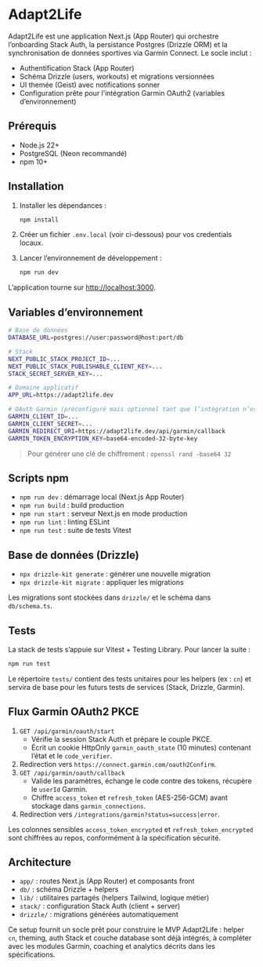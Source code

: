 # Adapt2Life

Adapt2Life est une application Next.js (App Router) qui orchestre l’onboarding Stack Auth, la persistance Postgres (Drizzle ORM) et la synchronisation de données sportives via Garmin Connect. Le socle inclut :

- Authentification Stack (App Router)
- Schéma Drizzle (users, workouts) et migrations versionnées
- UI themée (Geist) avec notifications sonner
- Configuration prête pour l’intégration Garmin OAuth2 (variables d’environnement)

## Prérequis

- Node.js 22+
- PostgreSQL (Neon recommandé)
- npm 10+

## Installation

1. Installer les dépendances :

   ```bash
   npm install
   ```

2. Créer un fichier `.env.local` (voir ci-dessous) pour vos credentials locaux.

3. Lancer l’environnement de développement :

   ```bash
   npm run dev
   ```

L’application tourne sur [http://localhost:3000](http://localhost:3000).

## Variables d’environnement

```bash
# Base de données
DATABASE_URL=postgres://user:password@host:port/db

# Stack
NEXT_PUBLIC_STACK_PROJECT_ID=...
NEXT_PUBLIC_STACK_PUBLISHABLE_CLIENT_KEY=...
STACK_SECRET_SERVER_KEY=...

# Domaine applicatif
APP_URL=https://adapt2life.dev

# OAuth Garmin (préconfiguré mais optionnel tant que l’intégration n’est pas finalisée)
GARMIN_CLIENT_ID=...
GARMIN_CLIENT_SECRET=...
GARMIN_REDIRECT_URI=https://adapt2life.dev/api/garmin/callback
GARMIN_TOKEN_ENCRYPTION_KEY=base64-encoded-32-byte-key
```

> Pour générer une clé de chiffrement : `openssl rand -base64 32`

## Scripts npm

- `npm run dev` : démarrage local (Next.js App Router)
- `npm run build` : build production
- `npm run start` : serveur Next.js en mode production
- `npm run lint` : linting ESLint
- `npm run test` : suite de tests Vitest

## Base de données (Drizzle)

- `npx drizzle-kit generate` : générer une nouvelle migration
- `npx drizzle-kit migrate` : appliquer les migrations

Les migrations sont stockées dans `drizzle/` et le schéma dans `db/schema.ts`.

## Tests

La stack de tests s’appuie sur Vitest + Testing Library. Pour lancer la suite :

```bash
npm run test
```

Le répertoire `tests/` contient des tests unitaires pour les helpers (ex : `cn`) et servira de base pour les futurs tests de services (Stack, Drizzle, Garmin).

## Flux Garmin OAuth2 PKCE

1. `GET /api/garmin/oauth/start`  
   - Vérifie la session Stack Auth et prépare le couple PKCE.  
   - Écrit un cookie HttpOnly `garmin_oauth_state` (10 minutes) contenant l’état et le `code_verifier`.
2. Redirection vers `https://connect.garmin.com/oauth2Confirm`.
3. `GET /api/garmin/oauth/callback`  
   - Valide les paramètres, échange le code contre des tokens, récupère le `userId` Garmin.  
   - Chiffre `access_token` et `refresh_token` (AES-256-GCM) avant stockage dans `garmin_connections`.
4. Redirection vers `/integrations/garmin?status=success|error`.

Les colonnes sensibles `access_token_encrypted` et `refresh_token_encrypted` sont chiffrées au repos, conformément à la spécification sécurité.

## Architecture

- `app/` : routes Next.js (App Router) et composants front
- `db/` : schéma Drizzle + helpers
- `lib/` : utilitaires partagés (helpers Tailwind, logique métier)
- `stack/` : configuration Stack Auth (client + server)
- `drizzle/` : migrations générées automatiquement

Ce setup fournit un socle prêt pour construire le MVP Adapt2Life : helper `cn`, theming, auth Stack et couche database sont déjà intégrés, à compléter avec les modules Garmin, coaching et analytics décrits dans les spécifications. 
